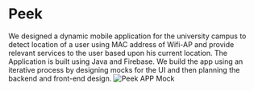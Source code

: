 # Peek
We designed a dynamic mobile application for the university campus to detect location of a
user using MAC address of Wifi-AP and provide relevant services to the user based upon his current location.
The Application is built using Java and Firebase.
We build the app using an iterative process by designing mocks for the UI and then planning the backend and front-end design. 
![Peek APP Mock](https://i.ibb.co/4fjHXCF/peek.jpg)
